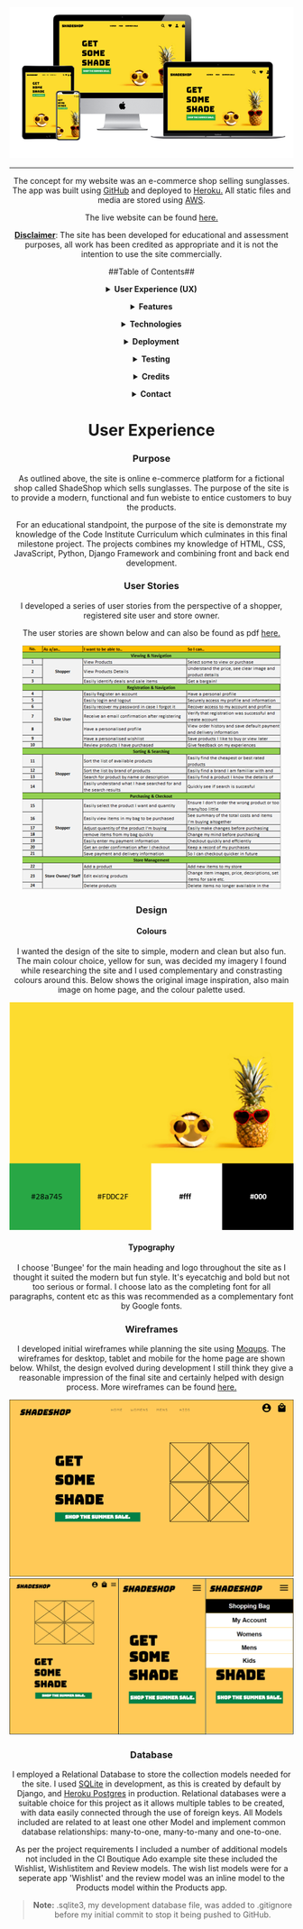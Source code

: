 <div align="center">
  <img src="readme/media/responsiveexample.png">
<hr>

The concept for my website was an e-commerce shop selling sunglasses. The app was built using [GitHub](https://pages.github.com/) and deployed to [Heroku.](https://www.heroku.com/) All static files and media are stored using [AWS](https://aws.amazon.com/).

The live website can be found [here.](https://shadeshop-ms4.herokuapp.com/)

**<ins>Disclaimer<ins>**: 
The site has been developed for educational and assessment purposes, all work has been credited as appropriate and it is not the intention to use the site commercially. 

##Table of Contents##

**<details><summary> User Experience (UX)</summary>**
  - [Purpose](#purpose)
  - [User stories](#user-stories)
  - [Design](#design)
  - [Wireframes](#wireframes)
  - [Database](#database)
  - [Data Schema](#data-schema)
</details>

**<details><summary> Features</summary>**
  - [Features used](#features-used)
  - [To do list](#to-do-list)
  - [Status](#status)
</details>

**<details><summary> Technologies</summary>**
  - [Languages](#languages)
  - [Frameworks, Libraries & Programs](#frameworks-libraries-programs)
</details>

**<details><summary> Deployment</summary>**
  - [Deploy to Heroku](#deploy-to-heroku)
  - [Deploy to AWS](#deploy-to-aws)
  - [Accessing code](#accessing-code)
</details>

**<details><summary> Testing</summary>**
  - [Testing](#testing)
</details>

**<details><summary> Credits</summary>**
  - [Content](#content)
  - [Media](#media)
  - [Acknowledgements](#acknowledgements)
</details>

**<details><summary> Contact</summary>**
  - [Contact details](#contact-details) 
</details>

# **User Experience**

### **Purpose**

As outlined above, the site is online e-commerce platform for a fictional shop called ShadeShop which sells sunglasses. The purpose of the site is to provide a modern, functional and fun webiste to entice customers to buy the products. 

For an educational standpoint, the purpose of the site is demonstrate my knowledge of the Code Institute Curriculum which culminates in this final milestone project. The projects combines my knowledge of HTML, CSS, JavaScript, Python, Django Framework and combining front and back end development. 

### **User Stories**

I developed a series of user stories from the perspective of a shopper, registered site user and store owner. 

The user stories are shown below and can also be found as pdf [here.](readme/files/userStories.pdf)

<img src="readme/media/userStories.png">

### **Design**

#### Colours

I wanted the design of the site to simple, modern and clean but also fun. The main colour choice, yellow for sun, was decided my imagery I found while researching the site and I used complementary and constrasting colours around this. Below shows the original image inspiration, also main image on home page, and the colour palette used. 

<img src="readme/media/colours.png">

#### Typography

I choose 'Bungee' for the main heading and logo throughout the site as I thought it suited the modern but fun style. It's eyecatchig and bold but not too serious or formal. I choose lato as the completing font for all paragraphs, content etc as this was recommended as a complementary font by Google fonts. 

### **Wireframes**

I developed initial wireframes while planning the site using [Moqups](https://moqups.com/). The wireframes for desktop, tablet and mobile for the home page are shown below. Whilst, the design evolved during development I still think they give a reasonable impression of the final site and certainly helped with design process. More wireframes can be found [here.](readme/wireframes)

<img src="readme/wireframes/homeDesktop.png">

<img src="readme/wireframes/homeTablet_Mobile.png">

### Database

I employed a Relational Database to store the collection models needed for the site. I used [SQLite](https://www.sqlite.org/index.html) in development, as this is created by default by Django, and [Heroku Postgres](https://www.heroku.com/postgres) in production. Relational databases were a suitable choice for this project as it allows multiple tables to be created, with data easily connected through the use of foreign keys. All Models included are related to at least one other Model and implement common database relationships: many-to-one, many-to-many and one-to-one.

As per the project requirements I included a number of additional models not included in the CI Boutique Ado example site these included the Wishlist, Wishlistitem and Review models. The wish list models were for a seperate app 'Wishlist' and the review model was an inline model to the Products model within the Products app. 

> **Note:** .sqlite3, my development database file, was added to .gitignore before my initial commit to stop it being pushed to GitHub.